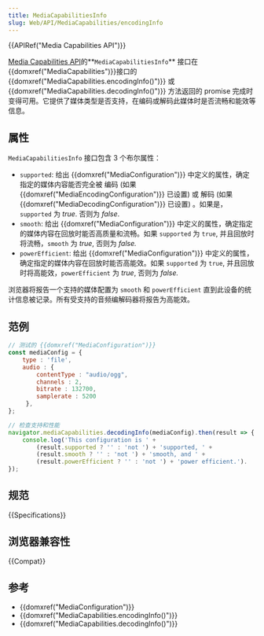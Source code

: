 ```yaml
---
title: MediaCapabilitiesInfo
slug: Web/API/MediaCapabilities/encodingInfo
---
```


{{APIRef("Media Capabilities API")}}

[Media Capabilities API](/zh-CN/docs/Web/API/Media_Capabilities_API)的**`MediaCapabilitiesInfo`** 接口在 {{domxref("MediaCapabilities")}}接口的 {{domxref("MediaCapabilities.encodingInfo()")}} 或 {{domxref("MediaCapabilities.decodingInfo()")}} 方法返回的 promise 完成时变得可用。它提供了媒体类型是否支持，在编码或解码此媒体时是否流畅和能效等信息。

## 属性

`MediaCapabilitiesInfo` 接口包含 3 个布尔属性：

- `supported`: 给出 {{domxref("MediaConfiguration")}} 中定义的属性，确定指定的媒体内容能否完全被 编码 (如果 {{domxref("MediaEncodingConfiguration")}} 已设置) 或 解码 (如果 {{domxref("MediaDecodingConfiguration")}} 已设置) 。如果是，`supported` 为 _true_. 否则为 _false_.
- `smooth`: 给出 {{domxref("MediaConfiguration")}} 中定义的属性，确定指定的媒体内容在回放时能否高质量和流畅。如果 `supported` 为 `true`, 并且回放时将流畅，`smooth` 为 _true_, 否则为 _false._
- `powerEfficient`: 给出 {{domxref("MediaConfiguration")}} 中定义的属性，确定指定的媒体内容在回放时能否高能效。如果 `supported` 为 `true`, 并且回放时将高能效，`powerEfficient` 为 _true_, 否则为 _false._

浏览器将报告一个支持的媒体配置为 `smooth` 和 `powerEfficient` 直到此设备的统计信息被记录。所有受支持的音频编解码器将报告为高能效。

## 范例

```js
// 测试的 {{domxref("MediaConfiguration")}}
const mediaConfig = {
    type : 'file',
    audio : {
        contentType : "audio/ogg",
        channels : 2,
        bitrate : 132700,
        samplerate : 5200
     },
};

// 检查支持和性能
navigator.mediaCapabilities.decodingInfo(mediaConfig).then(result => { // result 包含媒体兼容信息
    console.log('This configuration is ' +
        (result.supported ? '' : 'not ') + 'supported, ' +             // 配置的媒体能否被用户代理解码？
        (result.smooth ? '' : 'not ') + 'smooth, and ' +               // 是否流畅？
        (result.powerEfficient ? '' : 'not ') + 'power efficient.').   // 是否高能效？
});
```

## 规范

{{Specifications}}

## 浏览器兼容性

{{Compat}}

## 参考

- {{domxref("MediaConfiguration")}}
- {{domxref("MediaCapabilities.encodingInfo()")}}
- {{domxref("MediaCapabilities.decodingInfo()")}}
